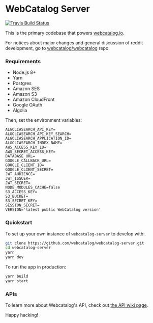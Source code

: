 <!--
Inspired by https://github.com/reddit/reddit/blob/f943ac95dea022c65e1b131b1936b2453da8cd3e/README.md
-->

# WebCatalog Server
[![Travis Build Status](https://travis-ci.org/webcatalog/webcatalog-server.svg?branch=master)](https://travis-ci.org/webcatalog/webcatalog-server)

This is the primary codebase that powers [webcatalog.io](https://webcatalog.io).

For notices about major changes and general discussion of reddit development, go to [webcatalog/webcatalog](https://github.com/webcatalog/webcatalog) repo.

### Requirements
- Node.js 8+
- Yarn
- Postgres
- Amazon SES
- Amazon S3
- Amazon CloudFront
- Google OAuth
- Algolia

Then, set the environment variables:
```
ALGOLIASEARCH_API_KEY=
ALGOLIASEARCH_API_KEY_SEARCH=
ALGOLIASEARCH_APPLICATION_ID=
ALGOLIASEARCH_INDEX_NAME=
AWS_ACCESS_KEY_ID=
AWS_SECRET_ACCESS_KEY=
DATABASE_URL=
GOOGLE_CALLBACK_URL=
GOOGLE_CLIENT_ID=
GOOGLE_CLIENT_SECRET=
JWT_AUDIENCE=
JWT_ISSUER=
JWT_SECRET=
NODE_MODULES_CACHE=false
S3_ACCESS_KEY=
S3_BUCKET=
S3_SECRET_KEY=
SESSION_SECRET=
VERSION='latest public WebCatalog version'
```

### Quickstart
To set up your own instance of `webcatalog-server` to develop with:
```bash
git clone https://github.com/webcatalog/webcatalog-server.git
cd webcatalog-server
yarn
yarn dev
```

To run the app in production:
```bash
yarn build
yarn start
```

### APIs
To learn more about Webcatalog's API, check out [the API wiki page](https://github.com/webcatalog/webcatalog-server/wiki).

Happy hacking!

